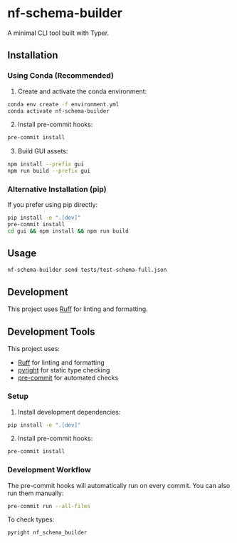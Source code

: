 # nf-schema-builder

A minimal CLI tool built with Typer.

## Installation

### Using Conda (Recommended)

1. Create and activate the conda environment:
```bash
conda env create -f environment.yml
conda activate nf-schema-builder
```

2. Install pre-commit hooks:
```bash
pre-commit install
```

3. Build GUI assets:
```bash
npm install --prefix gui
npm run build --prefix gui
```

### Alternative Installation (pip)

If you prefer using pip directly:
```bash
pip install -e ".[dev]"
pre-commit install
cd gui && npm install && npm run build
```

## Usage

```bash
nf-schema-builder send tests/test-schema-full.json
```

## Development

This project uses [Ruff](https://github.com/astral-sh/ruff) for linting and formatting.

## Development Tools

This project uses:
- [Ruff](https://github.com/astral-sh/ruff) for linting and formatting
- [pyright](https://github.com/microsoft/pyright) for static type checking
- [pre-commit](https://pre-commit.com/) for automated checks

### Setup

1. Install development dependencies:

```bash
pip install -e ".[dev]"
```

2. Install pre-commit hooks:

```bash
pre-commit install
```

### Development Workflow

The pre-commit hooks will automatically run on every commit. You can also run them manually:

```bash
pre-commit run --all-files
```

To check types:

```bash
pyright nf_schema_builder
```
